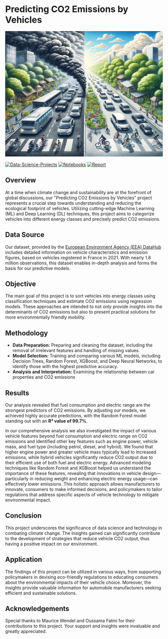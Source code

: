 # Predicting CO2 Emissions by Vehicles

<img src="./presentation/plots/co2_emissions.png" alt="Alt-Text" width="100%" height="400px" />

[![Data-Science-Projects](https://img.shields.io/badge/Data_Science_Projects-GitHub_Page-%2300BFFF.svg)](https://jenst1234.github.io) [![Notebooks](https://img.shields.io/badge/Notebooks-View-Green.svg)](https://github.com/jenst1234/Data_Science_Portfolio/tree/main/1%23%20Prediction%20of%20CO2%20Emissions%20by%20Vehicles/notebooks) [![Report](https://img.shields.io/badge/Report-View-red.svg)](https://github.com/jenst1234/Data_Science_Portfolio/blob/main/1%23%20Prediction%20of%20CO2%20Emissions%20by%20Vehicles/reports/Prediction%20CO2%20emissions%20by%20vehicles.pdf)

## Overview

At a time when climate change and sustainability are at the forefront of global discussions, our "Predicting CO2 Emissions by Vehicles" project represents a crucial step towards understanding and reducing the ecological footprint of vehicles. Utilizing cutting-edge Machine Learning (ML) and Deep Learning (DL) techniques, this project aims to categorize vehicles into different energy classes and precisely predict CO2 emissions.

## Data Source

Our dataset, provided by the [European Environment Agency (EEA) DataHub](https://www.eea.europa.eu/en/datahub/datahubitem-view/fa8b1229-3db6-495d-b18e-9c9b3267c02b) includes detailed information on vehicle characteristics and emission figures, based on vehicles registered in France in 2021. With nearly 1.8 million observations, this dataset enables in-depth analysis and forms the basis for our predictive models.

## Objective

The main goal of this project is to sort vehicles into energy classes using classification techniques and estimate CO2 emissions using regression models. These approaches are intended to not only provide insights into the determinants of CO2 emissions but also to present practical solutions for more environmentally friendly mobility.

## Methodology

- **Data Preparation:** Preparing and cleaning the dataset, including the removal of irrelevant features and handling of missing values.
- **Model Selection:** Training and comparing various ML models, including Decision Trees, Random Forest, XGBoost, and Deep Neural Networks, to identify those with the highest predictive accuracy.
- **Analysis and Interpretation:** Examining the relationship between car properties and CO2 emissions

## Results

Our analysis revealed that fuel consumption and electric range are the strongest predictors of CO2 emissions. By adjusting our models, we achieved highly accurate predictions, with the Random Forest model standing out with an **R² value of 99.7%**.

In our comprehensive analysis we also investigated the impact of various vehicle features beyond fuel consumption and electric range on CO2 emissions and identified other key features such as engine power, vehicle mass, and fuel type (including petrol, diesel, and hybrid). We found that higher engine power and greater vehicle mass typically lead to increased emissions, while hybrid vehicles significantly reduce CO2 output due to their efficient use of both fuel and electric energy. Advanced modeling techniques like Random Forest and XGBoost helped us understand the importance of these features, revealing that innovations in vehicle design—particularly in reducing weight and enhancing electric energy usage—can effectively lower emissions. This holistic approach allows manufacturers to innovate, consumers to make informed decisions, and policymakers to tailor regulations that address specific aspects of vehicle technology to mitigate environmental impact.

## Conclusion

This project underscores the significance of data science and technology in combating climate change. The insights gained can significantly contribute to the development of strategies that reduce vehicle CO2 output, thus having a positive impact on our environment.

## Application

The findings of this project can be utilized in various ways, from supporting policymakers in devising eco-friendly regulations to educating consumers about the environmental impacts of their vehicle choice. Moreover, the insights provide valuable information for automobile manufacturers seeking efficient and sustainable solutions.

## Acknowledgements
Special thanks to Maurice Wendel and Oussama Fatmi for their contributions to this project. Your support and insights were invaluable and greatly appreciated.


